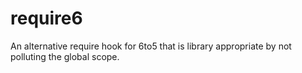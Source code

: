 require6
===

An alternative require hook for 6to5 that is library appropriate by not polluting the global scope.
